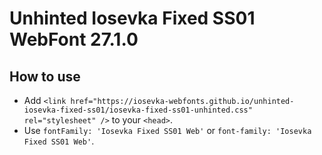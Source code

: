 # Unhinted Iosevka Fixed SS01 WebFont 27.1.0

## How to use

- Add `<link href="https://iosevka-webfonts.github.io/unhinted-iosevka-fixed-ss01/iosevka-fixed-ss01-unhinted.css" rel="stylesheet" />` to your `<head>`.
- Use `fontFamily: 'Iosevka Fixed SS01 Web'` or `font-family: 'Iosevka Fixed SS01 Web'`.
